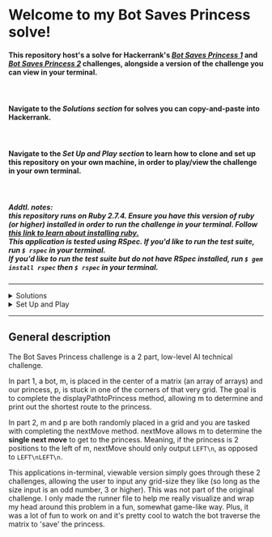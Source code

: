 <style>
summary{
    font-size: 14px;
}
.section{
    font-size: 12px;
}
</style>

# Welcome to my Bot Saves Princess solve!

#### This repository host's a solve for Hackerrank's _[Bot Saves Princess 1](https://www.hackerrank.com/challenges/saveprincess)_ and _[Bot Saves Princess 2](https://www.hackerrank.com/challenges/saveprincess2)_ challenges, alongside a version of the challenge you can view in your terminal.
<br/>

#### Navigate to the _**Solutions section**_ for solves you can copy-and-paste into Hackerrank.
<br/>

#### Navigate to the _**Set Up and Play section**_ to learn how to clone and set up this repository on your own machine, in order to play/view the challenge in your own terminal.
<br/>

##### **Addtl. notes:** <br/>this repository runs on **Ruby 2.7.4**. Ensure you have this version of ruby (or higher) installed in order to run the challenge in your terminal. Follow **[this link to learn about installing ruby.](https://www.ruby-lang.org/en/documentation/installation/)** <br/> This application is tested using **RSpec**. If you'd like to run the test suite, run `$ rspec` in your terminal. <br/> If you'd like to run the test suite but do not have RSpec installed, run `$ gem install rspec` then `$ rspec` in your terminal.
<hr/>

<details>
  <summary>Solutions</summary>
  <div class="section">

#### In this section, you'll find solves you can copy and past for _**[Bot Saves Princess 1 - Display Path to Princess](https://www.hackerrank.com/challenges/saveprincess)**_ and _**[Bot Saves Princess 2 - Next Move](https://www.hackerrank.com/challenges/saveprincess2)**_
<br/><br/>

### _**[Bot Saves Princess 1 - Display Path to Princess](https://www.hackerrank.com/challenges/saveprincess)**_
##### Be sure to copy this _entire codeblock_, replacing _everything_ in Hackerranks code editor!
```ruby
#!/bin/ruby

def displayPathtoPrincess(n, grid)
    grid = create_matrix(grid)
    m_loc = [n/2, n/2]
    princess_loc = locate_princess(grid)
    create_path(m_loc, princess_loc)
end

def create_matrix(matrix)
    matrix.map do |string|
        string.split("")
    end
end

def locate_princess(matrix)
    location = Array.new
    matrix.each_with_index do |array, row_num|
        array.each_with_index do |item, column_num|
            if item == "p"
                location[0] = row_num
                location[1] = column_num
                return location
            end
        end
    end
end

def create_path(m_loc, princess_loc)
    until m_loc == princess_loc
        case
        when m_loc[0] > princess_loc[0]; move = "UP\n"
        when m_loc[0] < princess_loc[0]; move = "DOWN\n"
        when m_loc[1] > princess_loc[1]; move = "LEFT\n"
        when m_loc[1] < princess_loc[1]; move = "RIGHT\n"
        end
        print move
        m_loc = adjust_m_loc(m_loc, princess_loc)
    end
end

def adjust_m_loc(m_loc, princess_loc)
    case
    when m_loc[0] > princess_loc[0]; m_loc[0] -= 1
    when m_loc[0] < princess_loc[0]; m_loc[0] += 1
    when m_loc[1] > princess_loc[1]; m_loc[1] -= 1
    when m_loc[1] < princess_loc[1]; m_loc[1] += 1
    end
    m_loc
end

m = gets.to_i

grid = Array.new(m)

(0...m).each do |i|
    grid[i] = gets.strip
end

displayPathtoPrincess(m,grid)
```

<br/><br/>

### _**[Bot Saves Princess 2 - Next Move](https://www.hackerrank.com/challenges/saveprincess2)**_
##### Be sure to copy this _entire codeblock_, replacing _everything_ in Hackerranks code editor!
```ruby
#!/bin/ruby

def nextMove(n,r,c,grid)
    grid = create_matrix(grid)
    p_location = locate_princess(grid)
    case
    when r > p_location[0]; move = "UP\n"
    when r < p_location[0]; move = "DOWN\n"
    when c > p_location[1]; move = "LEFT\n"
    when c < p_location[1]; move = "RIGHT\n"
    else move = "You've found the princess!"
    end
    print move
    unless move == "You've found the princess!"
        adjust_matrix(r, c, grid, p_location)
    end
end

def create_matrix(matrix)
    matrix.map do |string|
        string.split("")
    end
end

def locate_princess(matrix)
    location = Array.new
    matrix.each_with_index do |array, row_num|
        array.each_with_index do |item, column_num|
            if item == "p"
                location[0] = row_num
                location[1] = column_num
                return location
            end
        end
    end
end

def adjust_matrix(row, column, grid, p_loc)
    grid[row][column] = "-"
    m_loc = [row, column]
    m_loc = adjust_m_loc(m_loc, p_loc)
    grid[m_loc[0]][m_loc[1]] = "m"
    grid.map do |array|
        array.join
    end
end

def adjust_m_loc(m_loc, princess_loc)
    case
    when m_loc[0] > princess_loc[0]; m_loc[0] -= 1
    when m_loc[0] < princess_loc[0]; m_loc[0] += 1
    when m_loc[1] > princess_loc[1]; m_loc[1] -= 1
    when m_loc[1] < princess_loc[1]; m_loc[1] += 1
    end
    m_loc
end

n = gets.to_i

r,c = gets.strip.split.map {|num| num.to_i}

grid = Array.new(n)

(0...n).each do |i|
    grid[i] = gets
end

nextMove(n,r,c,grid)
```

<hr/>
  </div>
</details>

<details>
    <summary>Set Up and Play</summary>
<div class="section">

#### In this section, you'll learn how to clone this repo down and view the challenge in your terminal.
<br/>

## Steps:
1. **Clone the repo**
    Simply run `$ git clone git@github.com:sandisz-d734m37/bot_save_princess.git` in your terminal
    <br/>

1. **Ensure you have ruby 2.7.4 or higher installed**
    If you already have a version of ruby installed, run `ruby -v` in your terminal to determine which version you have. 
    If your version is **below 2.7.4** (i.e. ruby 2.7.3), or you do not have a version of ruby installed, [follow this link](https://www.ruby-lang.org/en/documentation/installation/) to learn about and install ruby.
    ##### **Note: if you do have a version of ruby installed, but it's lower than 2.7.4, there's a good chance you can skip this step.**
    <br/>

1. **Run the runner file**
    To run the runner file in this repository, simply copy and paste the following into your terminal then follow the prompt!
```
$ ruby save_the_princess.rb
```
</div>
</details>
<hr/>

## General description
The Bot Saves Princess challenge is a 2 part, low-level AI technical challenge. 

In part 1, a bot, m, is placed in the center of a matrix (an array of arrays) and our princess, p, is stuck in one of the corners of that very grid. The goal is to complete the displayPathtoPrincess method, allowing m to determine and print out the shortest route to the princess.

In part 2, m and p are both randomly placed in a grid and you are tasked with completing the nextMove method. nextMove allows m to determine the **single next move** to get to the princess. Meaning, if the princess is 2 positions to the left of m, nextMove should only output `LEFT\n`, as opposed to `LEFT\nLEFT\n`.

This applications in-terminal, viewable version simply goes through these 2 challenges, allowing the user to input any grid-size they like (so long as the size input is an odd number, 3 or higher). This was not part of the original challenge. I only made the runner file to help me really visualize and wrap my head around this problem in a fun, somewhat game-like way. Plus, it was a lot of fun to work on and it's pretty cool to watch the bot traverse the matrix to 'save' the princess.